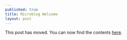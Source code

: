 ```yaml
---
published: true
title: Microblog Welcome
layout: post
---
```

This post has moved. You can now find the contents [here](http://reasononfaith.com/post/146782470471/microblog-welcome).